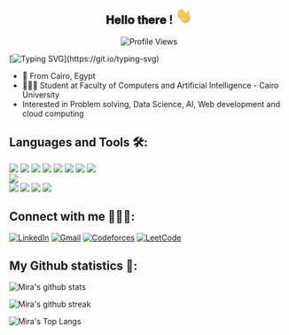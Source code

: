 <div align="center">
<h2> 𝐇𝐞𝐥𝐥𝐨 𝐭𝐡𝐞𝐫𝐞 ! <img src="https://github.com/ABSphreak/ABSphreak/blob/master/gifs/Hi.gif" width="30" height="30"></h2>

![Profile Views](https://komarev.com/ghpvc/?username=miraehab&color=blueviolet)

</div>

[![Typing SVG](https://readme-typing-svg.herokuapp.com?font=Vujahday+Script&color=%23876CF7&size=35&height=60&lines=Welcome+to+Mira's+Github+!)](https://git.io/typing-svg)

- 🏫 From Cairo, Egypt
- 👩🏻‍💻 Student at Faculty of Computers and Artificial Intelligence - Cairo University
- Interested in Problem solving, Data Science, AI, Web development and cloud computing


## Languages and Tools 🛠:
<p>
  <img src="https://img.icons8.com/color/48/000000/html-5--v1.png"/>
  <img src="https://img.icons8.com/color/48/000000/css3.png"/>
  <img src="https://img.icons8.com/color/48/000000/javascript--v2.png"/>
  <img src="https://img.icons8.com/office/40/000000/react.png"/>
  <img src="https://img.icons8.com/color/48/000000/redux.png"/>
  <img src="https://img.icons8.com/color/48/000000/vue-js.png"/>
  <img src="https://img.icons8.com/color/48/000000/django.png"/>
  <img src="https://img.icons8.com/fluency/48/000000/node-js.png"/>
  <img src="https://img.icons8.com/color/48/000000/c-plus-plus-logo.png" style= "display:block"/>
  <img src="https://img.icons8.com/color/48/000000/c-programming.png"/>
  <img src="https://img.icons8.com/color/48/000000/python--v2.png"/>
  <img src="https://img.icons8.com/color/48/000000/java-coffee-cup-logo--v1.png"/>
  <img src="https://img.icons8.com/external-soft-fill-juicy-fish/60/000000/external-sql-coding-and-development-soft-fill-soft-fill-juicy-fish.png"/>
 </p>
 
 ## Connect with me 🙋🏻‍♀️:
 
[![LinkedIn](https://img.icons8.com/fluency/48/000000/linkedin.png)](https://www.linkedin.com/in/miraehab/)
[![Gmail](https://img.icons8.com/color/48/000000/gmail--v1.png)](mailto:mira.ehab@outlook.com)
[![Codeforces](https://img.icons8.com/external-tal-revivo-color-tal-revivo/48/000000/external-codeforces-programming-competitions-and-contests-programming-community-logo-color-tal-revivo.png)](https://codeforces.com/profile/miraehab)
[![LeetCode](https://img.icons8.com/external-tal-revivo-shadow-tal-revivo/48/000000/external-level-up-your-coding-skills-and-quickly-land-a-job-logo-shadow-tal-revivo.png)](https://leetcode.com/miraehab/)

## My Github statistics 🚀:

![Mira's github stats](https://github-readme-stats.vercel.app/api?username=miraehab&show_icons=true&theme=material-palenight)

![Mira's github streak](https://github-readme-streak-stats.herokuapp.com/?user=miraehab&theme=material-palenight&include_all_commits=true&count_private=true)

![Mira's Top Langs](https://github-readme-stats.vercel.app/api/top-langs/?username=miraehab&theme=material-palenight&layout=compact)
